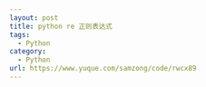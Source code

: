 ```yaml
---
layout: post
title: python re 正则表达式
tags:
  - Python
category:
  - Python
url: https://www.yuque.com/samzong/code/rwcx89
---
```


